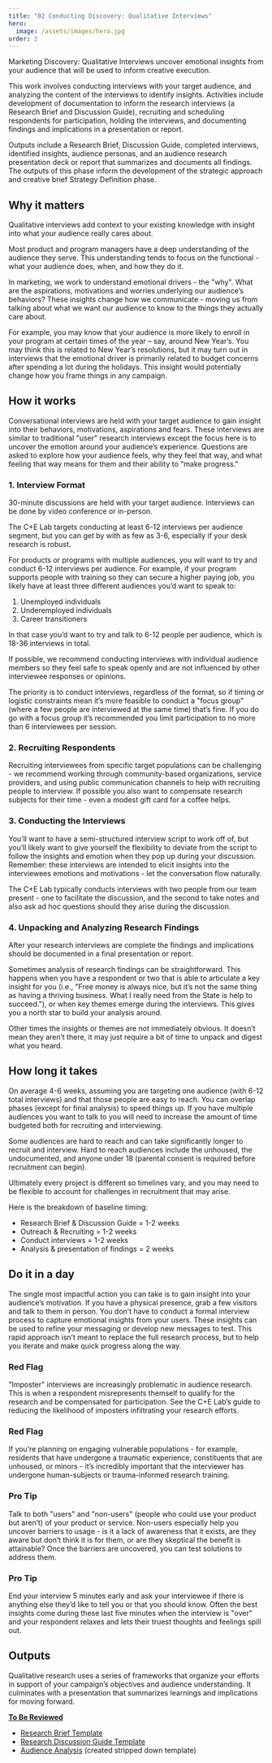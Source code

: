 ```yaml
---
title: "02 Conducting Discovery: Qualitative Interviews"
hero:
  image: /assets/images/hero.jpg
order: 2
---
```


Marketing Discovery: Qualitative Interviews uncover emotional insights from your audience that will be used to inform creative execution.

This work involves conducting interviews with your target audience, and analyzing the content of the interviews to identify insights. Activities include development of documentation to inform the research interviews (a Research Brief and Discussion Guide), recruiting and scheduling respondents for participation, holding the interviews, and documenting findings and implications in a presentation or report.

Outputs include a Research Brief, Discussion Guide, completed interviews, identified insights, audience personas, and an audience research presentation deck or report that summarizes and documents all findings. The outputs of this phase inform the development of the strategic approach and creative brief Strategy Definition phase.

## Why it matters

Qualitative interviews add context to your existing knowledge with insight into what your audience really cares about.

Most product and program managers have a deep understanding of the audience they serve. This understanding tends to focus on the functional - what your audience does, when, and how they do it.

In marketing, we work to understand emotional drivers - the "why". What are the aspirations, motivations and worries underlying our audience’s behaviors? These insights change how we communicate - moving us from talking about what we want our audience to know to the things they actually care about.

For example, you may know that your audience is more likely to enroll in your program at certain times of the year – say, around New Year’s. You may think this is related to New Year’s resolutions, but it may turn out in interviews that the emotional driver is primarily related to budget concerns after spending a lot during the holidays. This insight would potentially change how you frame things in any campaign.

## How it works

Conversational interviews are held with your target audience to gain insight into their behaviors, motivations, aspirations and fears. These interviews are similar to traditional "user" research interviews except the focus here is to uncover the emotion around your audience’s experience. Questions are asked to explore how your audience feels, why they feel that way, and what feeling that way means for them and their ability to "make progress."

### 1. Interview Format

30-minute discussions are held with your target audience. Interviews can be done by video conference or in-person.

The C+E Lab targets conducting at least 6-12 interviews per audience segment, but you can get by with as few as 3-6, especially if your desk research is robust.

For products or programs with multiple audiences, you will want to try and conduct 6-12 interviews per audience. For example, if your program supports people with training so they can secure a higher paying job, you likely have at least three different audiences you’d want to speak to:

1. Unemployed individuals
2. Underemployed individuals
3. Career transitioners

In that case you’d want to try and talk to 6-12 people per audience, which is 18-36 interviews in total.

If possible, we recommend conducting interviews with individual audience members so they feel safe to speak openly and are not influenced by other interviewee responses or opinions.

The priority is to conduct interviews, regardless of the format, so if timing or logistic constraints mean it’s more feasible to conduct a "focus group" (where a few people are interviewed at the same time) that’s fine. If you do go with a focus group it’s recommended you limit participation to no more than 6 interviewees per session.

### 2. Recruiting Respondents

Recruiting interviewees from specific target populations can be challenging - we recommend working through community-based organizations, service providers, and using public communication channels to help with recruiting people to interview. If possible you also want to compensate research subjects for their time - even a modest gift card for a coffee helps.

### 3. Conducting the Interviews

You’ll want to have a semi-structured interview script to work off of, but you’ll likely want to give yourself the flexibility to deviate from the script to follow the insights and emotion when they pop up during your discussion. Remember: these interviews are intended to elicit insights into the interviewees emotions and motivations - let the conversation flow naturally.

The C+E Lab typically conducts interviews with two people from our team present - one to facilitate the discussion, and the second to take notes and also ask ad hoc questions should they arise during the discussion.

### 4. Unpacking and Analyzing Research Findings

After your research interviews are complete the findings and implications should be documented in a final presentation or report.

Sometimes analysis of research findings can be straightforward. This happens when you have a respondent or two that is able to articulate a key insight for you (i.e., "Free money is always nice, but it’s not the same thing as having a thriving business. What I really need from the State is help to succeed."), or when key themes emerge during the interviews. This gives you a north star to build your analysis around.

Other times the insights or themes are not immediately obvious. It doesn’t mean they aren’t there, it may just require a bit of time to unpack and digest what you heard.

## How long it takes

On average 4-6 weeks, assuming you are targeting one audience (with 6-12 total interviews) and that those people are easy to reach. You can overlap phases (except for final analysis) to speed things up. If you have multiple audiences you want to talk to you will need to increase the amount of time budgeted both for recruiting and interviewing.

Some audiences are hard to reach and can take significantly longer to recruit and interview. Hard to reach audiences include the unhoused, the undocumented, and anyone under 18 (parental consent is required before recruitment can begin).

Ultimately every project is different so timelines vary, and you may need to be flexible to account for challenges in recruitment that may arise.

Here is the breakdown of baseline timing:

- Research Brief & Discussion Guide = 1-2 weeks
- Outreach & Recruiting = 1-2 weeks
- Conduct interviews = 1-2 weeks
- Analysis & presentation of findings = 2 weeks

## Do it in a day

The single most impactful action you can take is to gain insight into your audience’s motivation. If you have a physical presence, grab a few visitors and talk to them in person. You don’t have to conduct a formal interview process to capture emotional insights from your users. These insights can be used to refine your messaging or develop new messages to test. This rapid approach isn’t meant to replace the full research process, but to help you iterate and make quick progress along the way.

<div class="usa-alert usa-alert--warning margin-top-5">
    <div class="usa-alert__body">
        <h3 class="usa-alert__heading">Red Flag</h3>
        <p class="usa-alert__text">
            "Imposter" interviews are increasingly problematic in audience research. This is when a respondent misrepresents themself to qualify for the research and be compensated for participation. See the C+E Lab’s guide to reducing the likelihood of imposters infiltrating your research efforts.
        </p>
    </div>
</div>

<div class="usa-alert usa-alert--warning margin-top-5">
    <div class="usa-alert__body">
        <h3 class="usa-alert__heading">Red Flag</h3>
        <p class="usa-alert__text">
            If you’re planning on engaging vulnerable populations - for example, residents that have undergone a traumatic experience, constituents that are unhoused, or minors - it’s incredibly important that the interviewer has undergone human-subjects or trauma-informed research training. 
        </p>
    </div>
</div>

<div class="usa-alert usa-alert--info margin-top-5">
    <div class="usa-alert__body">
        <h3 class="usa-alert__heading">Pro Tip</h3>
        <p class="usa-alert__text">
            Talk to both "users" and "non-users" (people who could use your product but aren’t) of your product or service. Non-users especially help you uncover barriers to usage - is it a lack of awareness that it exists, are they aware but don’t think it is for them, or are they skeptical the benefit is attainable? Once the barriers are uncovered, you can test solutions to address them.
        </p>
    </div>
</div>

<div class="usa-alert usa-alert--info margin-top-5">
    <div class="usa-alert__body">
        <h3 class="usa-alert__heading">Pro Tip</h3>
        <p class="usa-alert__text">
            End your interview 5 minutes early and ask your interviewee if there is anything else they’d like to tell you or that you should know. Often the best insights come during these last five minutes when the interview is "over" and your respondent relaxes and lets their truest thoughts and feelings spill out.
        </p>
    </div>
</div>

## Outputs

Qualitative research uses a series of frameworks that organize your efforts in support of your campaign’s objectives and audience understanding. It culminates with a presentation that summarizes learnings and implications for moving forward.

<b><ins>To Be Reviewed</ins></b>

- [Research Brief Template](https://docs.google.com/document/d/13um0EIzq6WxrEUfRPiKz1M96NUxNZPONXt8GIAB5ykw/edit?usp=drive_link)
- [Research Discussion Guide Template](https://docs.google.com/document/d/1urUIB6kkuxQgm7L-n-zYB7dW8y8By2au2ZJjXQOloSA/edit?usp=drive_link)
- [Audience Analysis](https://docs.google.com/presentation/d/1TXEsK6E8ZKZgpIFEz7SUE4dszlrs5nCpDySsrIEmW78/edit?usp=sharing) (created stripped down template)
